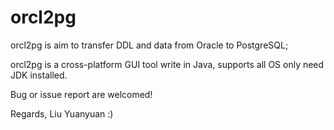 # orcl2pg   

orcl2pg is aim to transfer DDL and data from Oracle to PostgreSQL; 

orcl2pg is a cross-platform GUI tool write in Java, supports all OS only need JDK installed.


Bug or issue report are welcomed!


Regards,
Liu Yuanyuan :)

